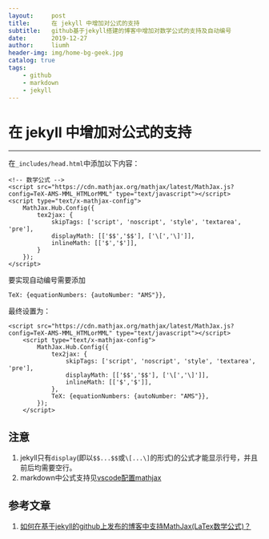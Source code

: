 ```yaml
---
layout:     post
title:      在 jekyll 中增加对公式的支持
subtitle:   github基于jekyll搭建的博客中增加对数学公式的支持及自动编号
date:       2019-12-27
author:     liumh
header-img: img/home-bg-geek.jpg
catalog: true
tags:
    - github
    - markdown
    - jekyll
---
```


# 在 jekyll 中增加对公式的支持

---

在`_includes/head.html`中添加以下内容：

```javascript{.line-numbers}
<!-- 数学公式 -->
<script src="https://cdn.mathjax.org/mathjax/latest/MathJax.js?config=TeX-AMS-MML_HTMLorMML" type="text/javascript"></script>
<script type="text/x-mathjax-config">
    MathJax.Hub.Config({
        tex2jax: {
            skipTags: ['script', 'noscript', 'style', 'textarea', 'pre'],
            displayMath: [['$$','$$'], ['\[','\]']],
            inlineMath: [['$','$']],
        }
    });
</script>
```

要实现自动编号需要添加
```javascript{.line-numbers}
TeX: {equationNumbers: {autoNumber: "AMS"}},
```

最终设置为：
```javascript{.line-numbers}
<script src="https://cdn.mathjax.org/mathjax/latest/MathJax.js?config=TeX-AMS-MML_HTMLorMML" type="text/javascript"></script>
    <script type="text/x-mathjax-config">
        MathJax.Hub.Config({
            tex2jax: {
                skipTags: ['script', 'noscript', 'style', 'textarea', 'pre'],
                displayMath: [['$$','$$'], ['\[','\]']],
                inlineMath: [['$','$']],
            },
            TeX: {equationNumbers: {autoNumber: "AMS"}},
        });
    </script>
```

## 注意

1. jekyll只有`display`(即以`$$...$$`或`\[...\]`的形式)的公式才能显示行号，并且前后均需要空行。
2. markdown中公式支持见[vscode配置mathjax](http://127.0.0.1:4000/2019/12/16/vscode_mpe_equation_auto_number/)


## 参考文章

1. [如何在基于jekyll的github上发布的博客中支持MathJax(LaTex数学公式)？](https://www.zhihu.com/question/62114522?sort=created)